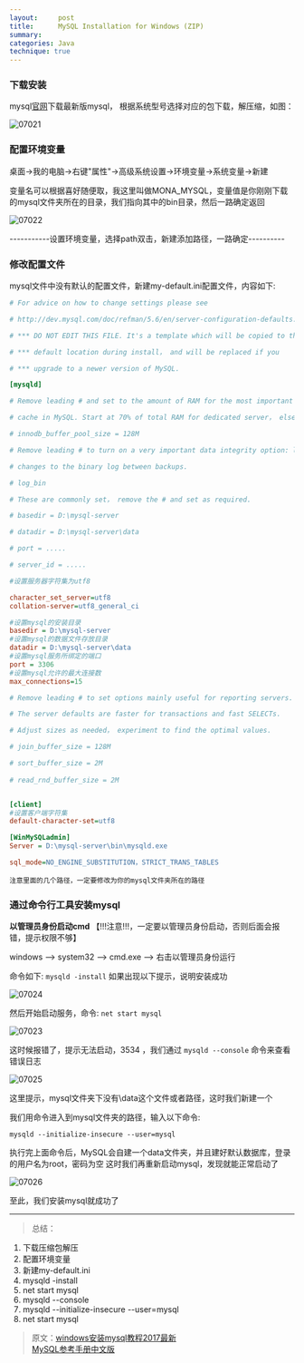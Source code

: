 ```yaml
---
layout:     post
title:      MySQL Installation for Windows (ZIP)
summary:  
categories: Java
technique: true
---
```


### 下载安装

mysql[官网](https://dev.mysql.com/downloads/mysql/)下载最新版mysql， 根据系统型号选择对应的包下载，解压缩，如图：

![07021](https://raw.githubusercontent.com/Selenamona/Selenamona.github.io/master/assets/images/07021.jpg)
 
### 配置环境变量

桌面→我的电脑→右键"属性"→高级系统设置→环境变量→系统变量→新建

变量名可以根据喜好随便取，我这里叫做MONA_MYSQL，变量值是你刚刚下载的mysql文件夹所在的目录，我们指向其中的bin目录，然后一路确定返回

![07022](https://raw.githubusercontent.com/Selenamona/Selenamona.github.io/master/assets/images/07022.jpg)
 
 -----------设置环境变量，选择path双击，新建添加路径，一路确定----------

### 修改配置文件

mysql文件中没有默认的配置文件，新建my-default.ini配置文件，内容如下:      

```ini      
# For advice on how to change settings please see             

# http://dev.mysql.com/doc/refman/5.6/en/server-configuration-defaults.html  

# *** DO NOT EDIT THIS FILE. It's a template which will be copied to the  

# *** default location during install， and will be replaced if you   

# *** upgrade to a newer version of MySQL.                    

[mysqld]      

# Remove leading # and set to the amount of RAM for the most important data   

# cache in MySQL. Start at 70% of total RAM for dedicated server， else 10%. 

# innodb_buffer_pool_size = 128M      

# Remove leading # to turn on a very important data integrity option: logging 

# changes to the binary log between backups.      

# log_bin      

# These are commonly set， remove the # and set as required.      

# basedir = D:\mysql-server      

# datadir = D:\mysql-server\data  

# port = .....      

# server_id = .....      

#设置服务器字符集为utf8      

character_set_server=utf8      
collation-server=utf8_general_ci      

#设置mysql的安装目录      
basedir = D:\mysql-server      
#设置mysql的数据文件存放目录      
datadir = D:\mysql-server\data      
#设置mysql服务所绑定的端口      
port = 3306      
#设置mysql允许的最大连接数      
max_connections=15      

# Remove leading # to set options mainly useful for reporting servers.      

# The server defaults are faster for transactions and fast SELECTs.  

# Adjust sizes as needed， experiment to find the optimal values.  

# join_buffer_size = 128M      

# sort_buffer_size = 2M    
  
# read_rnd_buffer_size = 2M      


[client]          
#设置客户端字符集      
default-character-set=utf8      

[WinMySQLadmin]      
Server = D:\mysql-server\bin\mysqld.exe      

sql_mode=NO_ENGINE_SUBSTITUTION，STRICT_TRANS_TABLES      

```

`注意里面的几个路径，一定要修改为你的mysql文件夹所在的路径`
 
 
### 通过命令行工具安装mysql

**以管理员身份启动cmd** 【!!!注意!!!，一定要以管理员身份启动，否则后面会报错，提示权限不够】

windows ——> system32 ——> cmd.exe ——> 右击以管理员身份运行

命令如下:  `mysqld -install`  如果出现以下提示，说明安装成功

![07024](https://raw.githubusercontent.com/Selenamona/Selenamona.github.io/master/assets/images/07024.jpg)
  
然后开始启动服务，命令: `net start mysql` 

![07023](https://raw.githubusercontent.com/Selenamona/Selenamona.github.io/master/assets/images/07023.jpg)
  
这时候报错了，提示无法启动，3534 ，我们通过 `mysqld --console` 命令来查看错误日志

![07025](https://raw.githubusercontent.com/Selenamona/Selenamona.github.io/master/assets/images/07025.jpg)
   
这里提示，mysql文件夹下没有\data这个文件或者路径，这时我们新建一个

我们用命令进入到mysql文件夹的路径，输入以下命令:

`mysqld --initialize-insecure --user=mysql`

执行完上面命令后，MySQL会自建一个data文件夹，并且建好默认数据库，登录的用户名为root，密码为空
这时我们再重新启动mysql，发现就能正常启动了

![07026](https://raw.githubusercontent.com/Selenamona/Selenamona.github.io/master/assets/images/07026.jpg)

至此，我们安装mysql就成功了

**************************************

> 总结：   
1. 下载压缩包解压
2. 配置环境变量
3. 新建my-default.ini
4. mysqld -install
5. net start mysql
6. mysqld --console
7. mysqld --initialize-insecure --user=mysql
8. net start mysql



> 原文：[windows安装mysql教程2017最新](https://blog.csdn.net/u013283787/article/details/76599794)  
> [MySQL参考手册中文版](https://juejin.im/entry/59bd3e2ef265da064c384c9a#Loading_Data_into_a_Table)